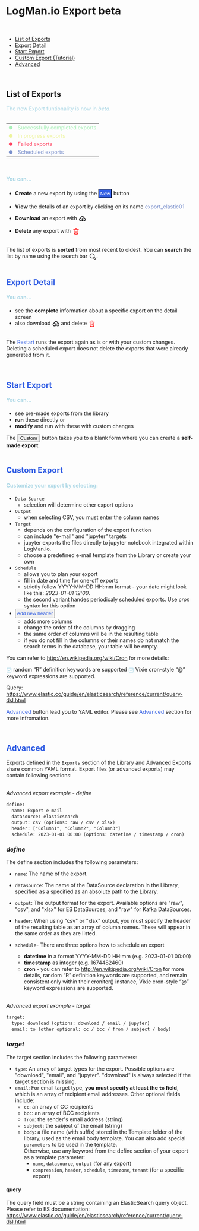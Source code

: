 # LogMan.io Export beta

<br>

- [List of Exports](#list-of-exports)
- [Export Detail](#export-detail)
- [Start Export](#start-export)
- [Custom Export (Tutorial)](#custom-export)
- [Advanced](#advanced)

<br>

## List of Exports

<span style="color:lightblue"> The new Export funtionality is now in _beta_. </span>  
<br>

|                                                                                                               |                                                                    |
| :------------------------------------------------------------------------------------------------------------ | :----------------------------------------------------------------- |
| <span style="display:inline-block;width:10px;height:10px;border-radius:50%;background-color:#a9f0b8;"></span> | <span style="color:#a9f0b8;">Successfully completed exports</span> |
| <span style="display:inline-block;width:10px;height:10px;border-radius:50%;background-color:#EDF49C;"></span> | <span style="color:#EDF49C;">In progress exports</span>            |
| <span style="display:inline-block;width:10px;height:10px;border-radius:50%;background-color:#ff3f5d;"></span> | <span style="color:#ff3f5d;">Failed exports</span>                 |
| <span style="display:inline-block;width:10px;height:10px;border-radius:50%;background-color:#788ecb;"></span> | <span style="color:#788ecb;">Scheduled exports</span>              |

<br>
<h4 style="color:lightblue;"> You can... </h4>

- **Create** a new export by using the <button style="background-color:#325ee3; color:white; padding:3px;">New</button> button

- **View** the details of an export by clicking on its name <span style="color:#788ecb;">export_elastic01</span>

- **Download** an export with <img style="width:20px; height:20px; vertical-align:middle;" src="download.svg"/>

- **Delete** any export with <img style="width:20px; height:20px; vertical-align:middle;" src="delete.svg"/>  
  <br>

The list of exports is **sorted** from most recent to oldest. You can **search** the list by name using the search bar <img style="width:20px; height:20px; vertical-align:middle;" src="search.svg"/>.  
<br>

<h2 style="color:#325ee3" id="export-detail">Export Detail</h2>

<h4 style="color:lightblue;"> You can... </h4>

- see the **complete** information about a specific export on the detail screen
- also download <img style="width:20px; height:20px; vertical-align:middle;" src="download.svg"/> and delete <img style="width:20px; height:20px; vertical-align:middle;" src="delete.svg"/>  
  <br>

The <span style="color:#325ee3">Restart</span> runs the export again as is or with your custom changes. Deleting a scheduled export does not delete the exports that were already generated from it.

<br>

<h2 style="color:#325ee3" id="start-export"> Start Export</h2>

<h4 style="color:lightblue;"> You can... </h4>

- see pre-made exports from the library
- **run** these directly or
- **modify** and run with these with custom changes

The <button style="color:#325ee3, padding:3px;">Custom</button> button takes you to a blank form where you can create a **self-made export**.  
<br>

<h2 style="color:#325ee3" id="custom-export">Custom Export</h2>
<h4 style="color:lightblue;">Customize your export by selecting:</h4>

- `Data Source`
  - selection will determine other export options
- `Output`
  - when selecting CSV, you must enter the column names
- `Target`
  - depends on the configuration of the export function
  - can include "e-mail" and "jupyter" targets
  - jupyter exports the files directly to jupyter notebook integrated within LogMan.io.
  - choose a predefined e-mail template from the Library or create your own
- `Schedule`
  - allows you to plan your export
  - fill in date and time for one-off exports
  - strictly follow YYYY-MM-DD HH:mm format - your date might look like this: _2023-01-01 12:00_.
  - the second variant handes periodicaly scheduled exports. Use _cron_ syntax for this option
- <button style="color:#325ee3; padding:3px">Add new header</button>
  - adds more columns
  - change the order of the columns by dragging
  - the same order of columns will be in the resulting table
  - if you do not fill in the columns or their names do not match the search terms in the database, your table will be empty.

You can refer to http://en.wikipedia.org/wiki/Cron for more details:

<img style="width:15px; height:15px; vertical-align:middle;" src="checkmark.svg"/>
random “R” definition keywords are supported

<img style="width:15px; height:15px; vertical-align:middle;" src="checkmark.svg"/>
Vixie cron-style “@” keyword expressions are supported.

<br>

Query: https://www.elastic.co/guide/en/elasticsearch/reference/current/query-dsl.html

<span style="color:#325ee3">Advanced</span> button lead you to YAML editor. Please see <span style="color:#325ee3">Advanced</span> section for more infromation.

<br>

<h2 style="color:#325ee3" id="advanced">Advanced</h2>

Exports defined in the `Exports` section of the Library and Advanced Exports share common YAML format.
Export files (or advanced exports) may contain following sections:  
<br>

_Advanced export example - define_

```
define:
  name: Export e-mail
  datasource: elasticsearch
  output: csv (options: raw / csv / xlsx)
  header: ["Column1", "Column2", "Column3"]
  schedule: 2023-01-01 00:00 (options: datetime / timestamp / cron)

```

### _define_

The define section includes the following parameters:

- `name`: The name of the export.
- `datasource`: The name of the DataSource declaration in the Library, specified as a specified as an absolute path to the Library.
- `output`: The output format for the export. Available options are "raw", "csv", and "xlsx" for ES DataSources, and "raw" for Kafka DataSources.
- `header`: When using "csv" or "xlsx" output, you must specify the header of the resulting table as an array of column names. These will appear in the same order as they are listed.
- `schedule`- There are three options how to schedule an export

  - **datetime** in a format YYYY-MM-DD HH:mm (e.g. 2023-01-01 00:00)
  - **timestamp** as integer (e.g. 1674482460)
  - **cron** - you can refer to http://en.wikipedia.org/wiki/Cron for more details, random “R” definition keywords are supported, and remain consistent only within their croniter() instance, Vixie cron-style “@” keyword expressions are supported.

  <br>

_Advanced export example - target_

```
target:
  type: download (options: download / email / jupyter)
  email: to (other optional: cc / bcc / from / subject / body)

```

### _target_

The target section includes the following parameters:

- `type`: An array of target types for the export. Possible options are "download", "email", and "jupyter". "download" is always selected if the target section is missing.
- `email`: For email target type, **you must specify at least the `to` field**, which is an array of recipient email addresses. Other optional fields include:
  - `cc`: an array of CC recipients
  - `bcc`: an array of BCC recipients
  - `from`: the sender's email address (string)
  - `subject`: the subject of the email (string)
  - `body`: a file name (with suffix) stored in the Template folder of the library, used as the email body template. You can also add special `parameters` to be used in the template.  
    Otherwise, use any keyword from the define section of your export as a template parameter:
    - `name`, `datasource`, `output` (for any export)
    - `compression`, `header`, `schedule`, `timezone`, `tenant` (for a specific export)

#### query

The query field must be a string containing an ElasticSearch query object. Please refer to ES documentation: https://www.elastic.co/guide/en/elasticsearch/reference/current/query-dsl.html
